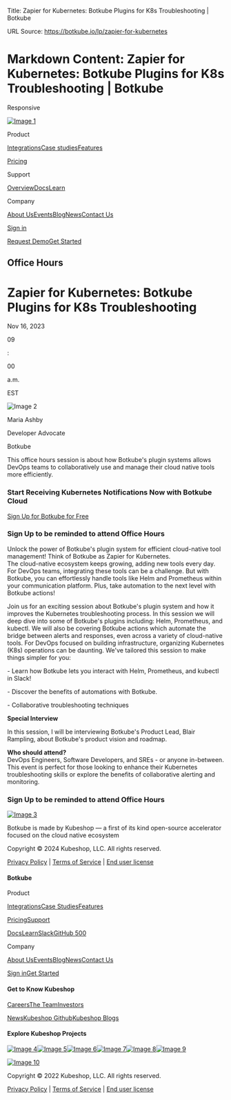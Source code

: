 Title: Zapier for Kubernetes: Botkube Plugins for K8s Troubleshooting | Botkube

URL Source: https://botkube.io/lp/zapier-for-kubernetes

Markdown Content:
Zapier for Kubernetes: Botkube Plugins for K8s Troubleshooting | Botkube
===============
     

Responsive 

[![Image 1](https://cdn.prod.website-files.com/633705de6adaa38599d8e258/667961c259ac5b072d1c38ee_bk-logo.svg)](https://botkube.io/)

Product

[Integrations](https://botkube.io/integrations)[Case studies](https://botkube.io/case-studies)[Features](https://botkube.io/features)

[Pricing](https://botkube.io/pricing)

Support

[Overview](https://botkube.io/support)[Docs](https://docs.botkube.io/)[Learn](https://botkube.io/learn)

Company

[About Us](https://botkube.io/about)[Events](https://botkube.io/events)[Blog](https://botkube.io/blog)[News](https://botkube.io/news)[Contact Us](https://botkube.io/contact)

[Sign in](https://app.botkube.io/)

[Request Demo](https://botkube.io/demo)[Get Started](https://app.botkube.io/)

Office Hours
------------

Zapier for Kubernetes: Botkube Plugins for K8s Troubleshooting
==============================================================

Nov 16, 2023

09

:

00

a.m.

EST

![Image 2](https://cdn.prod.website-files.com/634fabb21508d6c9db9bc46f/6408ed63e5b48fed17e54625_SE6Pjp9PW9TaOwePHJXRaxaLQgYdT2HX_5PYASmvIx8.jpeg)

Maria Ashby

Developer Advocate

Botkube

This office hours session is about how Botkube's plugin systems allows DevOps teams to collaboratively use and manage their cloud native tools more efficiently.

### Start Receiving Kubernetes Notifications Now with Botkube Cloud

[Sign Up for Botkube for Free](https://app.botkube.io/)

### Sign Up to be reminded to attend Office Hours

Unlock the power of Botkube's plugin system for efficient cloud-native tool management! Think of Botkube as Zapier for Kubernetes.  
The cloud-native ecosystem keeps growing, adding new tools every day. For DevOps teams, integrating these tools can be a challenge. But with Botkube, you can effortlessly handle tools like Helm and Prometheus within your communication platform. Plus, take automation to the next level with Botkube actions!

Join us for an exciting session about Botkube's plugin system and how it improves the Kubernetes troubleshooting process. In this session we will deep dive into some of Botkube's plugins including: Helm, Prometheus, and kubectl. We will also be covering Botkube actions which automate the bridge between alerts and responses, even across a variety of cloud-native tools. For DevOps focused on building infrastructure, organizing Kubernetes (K8s) operations can be daunting. We've tailored this session to make things simpler for you:

\- Learn how Botkube lets you interact with Helm, Prometheus, and kubectl in Slack!

\- Discover the benefits of automations with Botkube.

\- Collaborative troubleshooting techniques

**Special Interview**

In this session, I will be interviewing Botkube's Product Lead, Blair Rampling, about Botkube's product vision and roadmap.

‍**Who should attend?**  
DevOps Engineers, Software Developers, and SREs - or anyone in-between. This event is perfect for those looking to enhance their Kubernetes troubleshooting skills or explore the benefits of collaborative alerting and monitoring.

### Sign Up to be reminded to attend Office Hours

 

[![Image 3](https://cdn.prod.website-files.com/633705de6adaa38599d8e258/667961c259ac5b072d1c38ee_bk-logo.svg)](https://botkube.io/lp/zapier-for-kubernetes#)

Botkube is made by Kubeshop — a first of its kind open-source accelerator focused on the cloud native ecosystem

[](https://www.youtube.com/playlist?list=PL2Vye-us8_x_5eqYQTBq7ZywupscaW5yA)[](https://github.com/kubeshop/botkube)[](https://twitter.com/botkube_io)[](https://www.linkedin.com/showcase/botkube/)[](https://api.botkube.io/routers/slack/v1/install)

Copyright © 2024 Kubeshop, LLC. All rights reserved.

[Privacy Policy](https://botkube.io/privacy-policy) | [Terms of Service](https://botkube.io/terms-and-conditions) | [End user license](https://kubeshop.io/end-user-license-agreement)

#### Botkube

Product

[Integrations](https://botkube.io/integrations)[Case Studies](https://botkube.io/case-studies)[Features](https://botkube.io/features)

[Pricing](https://botkube.io/pricing)[Support](https://botkube.io/support)

[Docs](https://botkube.io/lp/zapier-for-kubernetes#)[Learn](https://botkube.io/learn)[Slack](https://api.botkube.io/routers/slack/v1/install)[GitHub 500](https://github.com/kubeshop/botkube)

Company

[About Us](https://botkube.io/about)[Events](https://botkube.io/events)[Blog](https://botkube.io/blog)[News](https://botkube.io/news)[Contact Us](https://botkube.io/contact)

[Sign in](https://app.botkube.io/)[Get Started](https://app.botkube.io/)

#### Get to Know Kubeshop

[Careers](https://kubeshop.io/careers)[The Team](https://kubeshop.io/team)[Investors](https://kubeshop.io/investors)

[News](https://kubeshop.io/news)[Kubeshop Github](https://github.com/kubeshop)[Kubeshop Blogs](https://kubeshop.io/blog)

#### Explore Kubeshop Projects

[![Image 4](https://cdn.prod.website-files.com/633705de6adaa38599d8e258/63ee6ae9b9e5301c296d1a2f_testkube-small-logo.svg)](https://testkube.io/)[![Image 5](https://cdn.prod.website-files.com/633705de6adaa38599d8e258/63ee6ae8ebd7250c738cd959_botkube-small-logo.svg)](https://botkube.io/)[![Image 6](https://cdn.prod.website-files.com/633705de6adaa38599d8e258/63ee6aea21447463cb5bf2ca_tracetest-small-logo.svg)](https://tracetest.io/)[![Image 7](https://cdn.prod.website-files.com/633705de6adaa38599d8e258/63ee6ae94f457e2d96b7d5db_kubefirst-small-logo.svg)](https://kubefirst.io/)[![Image 8](https://cdn.prod.website-files.com/633705de6adaa38599d8e258/63ee6ae9ebd7258d418cd95a_monokle-small-logo.svg)](https://monokle.io/)[![Image 9](https://cdn.prod.website-files.com/633705de6adaa38599d8e258/63ee6aea279c4a35717825ec_kusk-small-logo.svg)](https://kusk.io/)

[![Image 10](https://cdn.prod.website-files.com/633705de6adaa38599d8e258/633814eec32051e6331c51c1_Logo-Kubeshop.svg)](https://kubeshop.io/)

Copyright © 2022 Kubeshop, LLC. All rights reserved.

[Privacy Policy](https://botkube.io/privacy-policy) | [Terms of Service](https://botkube.io/terms-and-conditions) | [End user license](https://botkube.io/lp/zapier-for-kubernetes#)
